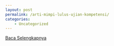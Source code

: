 ```yaml
---
layout: post
permalink: /arti-mimpi-lulus-ujian-kompetensi/
categories:
    - Uncategorized
---
```


[Baca Selengkapnya](/02)